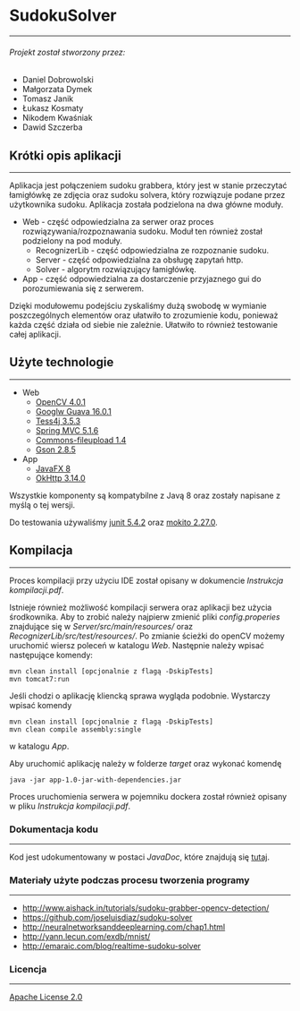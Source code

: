# SudokuSolver #
----
###### Projekt został stworzony przez:
* Daniel Dobrowolski
* Małgorzata Dymek
* Tomasz Janik
* Łukasz Kosmaty
* Nikodem Kwaśniak
* Dawid Szczerba

## Krótki opis aplikacji ##
------
Aplikacja jest połączeniem sudoku grabbera, który jest w stanie przeczytać łamigłówkę ze zdjęcia oraz sudoku solvera, który rozwiązuje podane przez użytkownika sudoku.
Aplikacja została podzielona na dwa główne moduły.
* Web - część odpowiedzialna za serwer oraz proces rozwiązywania/rozpoznawania sudoku. Moduł ten również został podzielony na pod moduły.
    * RecognizerLib - część odpowiedzialna ze rozpoznanie sudoku.
    * Server - część odpowiedzialna za obsługę zapytań http.
    * Solver - algorytm rozwiązujący łamigłówkę.
* App - część odpowiedzialna za dostarczenie przyjaznego gui do porozumiewania się z serwerem.

Dzięki modułowemu podejściu zyskaliśmy dużą swobodę w wymianie poszczególnych elementów oraz ułatwiło to zrozumienie kodu, ponieważ każda część działa od siebie nie zależnie. Ułatwiło to również testowanie całej aplikacji.
## Użyte technologie ##
----
* Web
    * [OpenCV 4.0.1](https://docs.opencv.org/4.0.1/)
    * [Googlw Guava 16.0.1](https://github.com/google/guava/tree/v16.0.1)
    * [Tess4j 3.5.3](https://github.com/nguyenq/tess4j/tree/tess4j-3.5.3)
    * [Spring MVC 5.1.6](https://github.com/spring-projects/spring-framework)
    * [Commons-fileupload 1.4](https://commons.apache.org/proper/commons-fileupload/)
    * [Gson 2.8.5](https://github.com/google/gson/tree/gson-parent-2.8.5)
* App
    * [JavaFX 8](https://openjfx.io/)
    * [OkHttp 3.14.0](https://square.github.io/okhttp/)

Wszystkie komponenty są kompatybilne z Javą 8 oraz zostały napisane z myślą o tej wersji.

Do testowania używaliśmy [junit 5.4.2](https://junit.org/junit5/) oraz [mokito 2.27.0](https://site.mockito.org/).

## Kompilacja ##
----
Proces kompilacji przy użyciu IDE został opisany w dokumencie _Instrukcja kompilacji.pdf_.

Istnieje również możliwość kompilacji serwera oraz aplikacji bez użycia środkownika.
Aby to zrobić należy najpierw zmienić pliki _config.properies_ znajdujące się w _Server/src/main/resources/_ oraz _RecognizerLib/src/test/resources/_. Po zmianie ścieżki do openCV możemy uruchomić wiersz poleceń w katalogu _Web_. Następnie należy wpisać następujące komendy:
```
mvn clean install [opcjonalnie z flagą -DskipTests]
mvn tomcat7:run
```

Jeśli chodzi o aplikację kliencką sprawa wygląda podobnie. Wystarczy wpisać komendy
```
mvn clean install [opcjonalnie z flagą -DskipTests]
mvn clean compile assembly:single
```
w katalogu _App_.

Aby uruchomić aplikację należy w folderze _target_ oraz wykonać komendę
```
java -jar app-1.0-jar-with-dependencies.jar
```

Proces uruchomienia serwera w pojemniku dockera został również opisany w pliku _Instrukcja kompilacji.pdf_.

### Dokumentacja kodu ###
-----
Kod jest udokumentowany w postaci _JavaDoc_, które znajdują się [tutaj](https://github.com/lukmccall/SudokuSolver/tree/master/Doc/JavaDoc).

### Materiały użyte podczas procesu tworzenia programy ###
----
* http://www.aishack.in/tutorials/sudoku-grabber-opencv-detection/
* https://github.com/joseluisdiaz/sudoku-solver
* http://neuralnetworksanddeeplearning.com/chap1.html
* http://yann.lecun.com/exdb/mnist/
* http://emaraic.com/blog/realtime-sudoku-solver

### Licencja ###
-------
[Apache License 2.0](https://github.com/lukmccall/SudokuSolver/blob/master/LICENSE)
